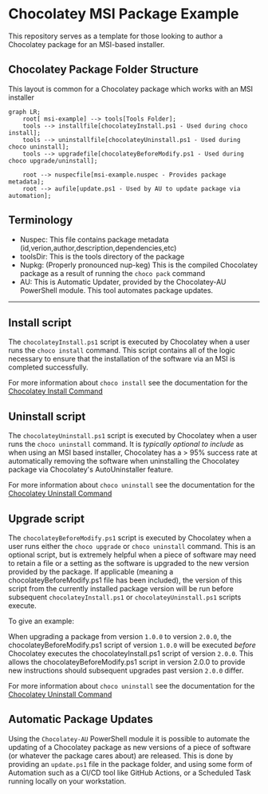 # Chocolatey MSI Package Example

This repository serves as a template for those looking to author a Chocolatey package for an MSI-based installer.

## Chocolatey Package Folder Structure

This layout is common for a Chocolatey package which works with an MSI installer

```mermaid
graph LR;
    root[ msi-example] --> tools[Tools Folder];
    tools --> installfile[chocolateyInstall.ps1 - Used during choco install];
    tools --> uninstallfile[chocolateyUninstall.ps1 - Used during choco uninstall];
    tools --> upgradefile[chocolateyBeforeModify.ps1 - Used during choco upgrade/uninstall];

    root --> nuspecfile[msi-example.nuspec - Provides package metadata];
    root --> aufile[update.ps1 - Used by AU to update package via automation];
```

## Terminology

- Nuspec: This file contains package metadata (id,verion,author,description,dependencies,etc)
- toolsDir: This is the tools directory of the package
- Nupkg: (Properly pronounced nup-keg) This is the compiled Chocolatey package as a result of running the `choco pack` command
- AU: This is Automatic Updater, provided by the Chocolatey-AU PowerShell module. This tool automates package updates.

---

## Install script

The `chocolateyInstall.ps1` script is executed by Chocolatey when a user runs the `choco install` command. This script contains all of the logic necessary to ensure that the installation of the software via an MSI is completed successfully.

For more information about `choco install` see the documentation for the [Chocolatey Install Command](https://docs.chocolatey.org/en-us/choco/commands/install/)

## Uninstall script

The `chocolateyUninstall.ps1` script is executed by Chocolatey when a user runs the `choco uninstall` command. It is _typically optional to include_ as when using an MSI based installer, Chocolatey has a > 95% success rate at automatically removing the software when uninstalling the Chocolatey package via Chocolatey's AutoUninstaller feature.

For more information about `choco uninstall` see the documentation for the [Chocolatey Uninstall Command](https://docs.chocolatey.org/en-us/choco/commands/uninstall/)

## Upgrade script

The `chocolateyBeforeModify.ps1` script is executed by Chocolatey when a user runs either the `choco upgrade` or `choco uninstall` command. This is an optional script, but is extremely helpful when a piece of software may need to retain a file or a setting as the software is upgraded to the new version provided by the package. If applicable (meaning a chocolateyBeforeModify.ps1 file has been included), the version of this script from the currently installed package version will be run before subsequent `chocolateyInstall.ps1` or `chocolateyUninstall.ps1` scripts execute.

To give an example:

When upgrading a package from version `1.0.0` to version `2.0.0`, the chocolateyBeforeModify.ps1 script of version `1.0.0` will be executed _before_ Chocolatey executes the chocolateyInstall.ps1 script of version `2.0.0`. This allows the chocolateyBeforeModify.ps1 script in version 2.0.0 to provide new instructions should subsequent upgrades past version `2.0.0` differ.

For more information about `choco uninstall` see the documentation for the [Chocolatey Uninstall Command](https://docs.chocolatey.org/en-us/choco/commands/upgrade/)

## Automatic Package Updates

Using the `Chocolatey-AU` PowerShell module it is possible to automate the updating of a Chocolatey package as new versions of a piece of software (or whatever the package cares about) are released. This is done by providing an `update.ps1` file in the package folder, and using some form of Automation such as a CI/CD tool like GitHub Actions, or a Scheduled Task running locally on your workstation.
